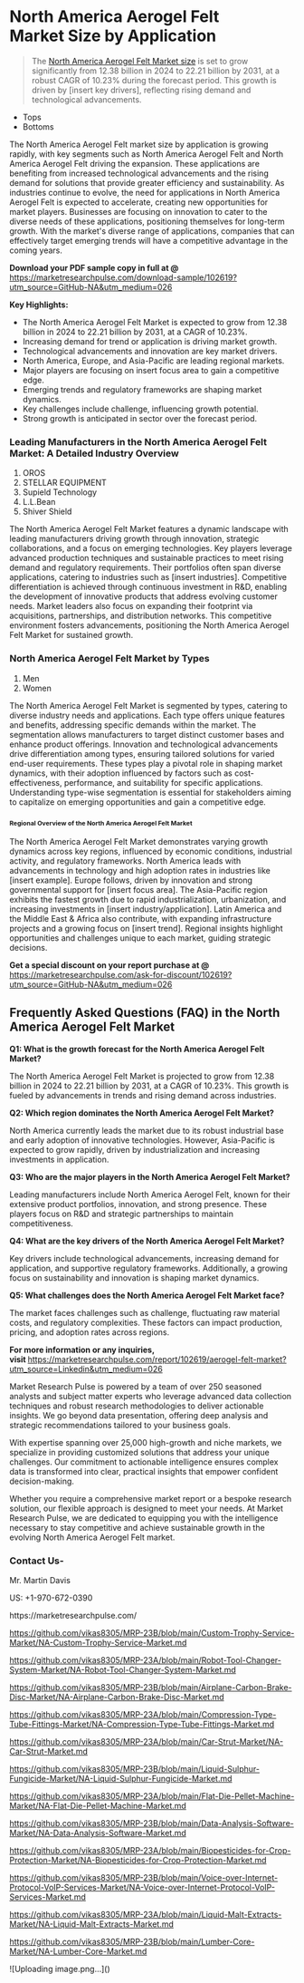
<h1>North America Aerogel Felt Market&nbsp;Size by Application</h1><blockquote><p>The <a href="https://marketresearchpulse.com/download-sample/102619?utm_source=GitHub-NA&amp;utm_medium=026">North America Aerogel Felt Market size</a> is set to grow significantly from 12.38 billion in 2024 to 22.21 billion by 2031, at a robust CAGR of 10.23% during the forecast period. This growth is driven by [insert key drivers], reflecting rising demand and technological advancements.</p></blockquote><ul><li>Tops<li> Bottoms</li></ul><p>The North America Aerogel Felt market size by application is growing rapidly, with key segments such as North America Aerogel Felt and North America Aerogel Felt driving the expansion. These applications are benefiting from increased technological advancements and the rising demand for solutions that provide greater efficiency and sustainability. As industries continue to evolve, the need for applications in North America Aerogel Felt is expected to accelerate, creating new opportunities for market players. Businesses are focusing on innovation to cater to the diverse needs of these applications, positioning themselves for long-term growth. With the market's diverse range of applications, companies that can effectively target emerging trends will have a competitive advantage in the coming years.</p><p><strong>Download your PDF sample copy in full at @ </strong><a href="https://marketresearchpulse.com/download-sample/102619?utm_source=GitHub-NA&amp;utm_medium=026">https://marketresearchpulse.com/download-sample/102619?utm_source=GitHub-NA&amp;utm_medium=026</a></p><p><strong>Key Highlights: </strong></p><ul><li>The North America Aerogel Felt Market is expected to grow from 12.38 billion in 2024 to 22.21 billion by 2031, at a CAGR of 10.23%.</li><li>Increasing demand for trend or application is driving market growth.</li><li>Technological advancements and innovation are key market drivers.</li><li>North America, Europe, and Asia-Pacific are leading regional markets.</li><li>Major players are focusing on insert focus area to gain a competitive edge.</li><li>Emerging trends and regulatory frameworks are shaping market dynamics.</li><li>Key challenges include challenge, influencing growth potential.</li><li>Strong growth is anticipated in sector over the forecast period.</li></ul><h3>Leading Manufacturers in the North America Aerogel Felt Market: A Detailed Industry Overview</h3><ol><li>OROS</li><li>STELLAR EQUIPMENT</li><li>Supield Technology</li><li>L.L.Bean</li><li>Shiver Shield</li></ol><div class="flex max-w-full flex-col flex-grow"><div class="min-h-8 text-message flex w-full flex-col items-end gap-2 whitespace-normal break-words [.text-message+&amp;]:mt-5" dir="auto" data-message-author-role="assistant" data-message-id="fd8432e4-4910-450d-b182-61b7bfb0a01f" data-message-model-slug="gpt-4o"><div class="flex w-full flex-col gap-1 empty:hidden first:pt-[3px]"><div class="markdown prose w-full break-words dark:prose-invert light"><p>The North America Aerogel Felt Market features a dynamic landscape with leading manufacturers driving growth through innovation, strategic collaborations, and a focus on emerging technologies. Key players leverage advanced production techniques and sustainable practices to meet rising demand and regulatory requirements. Their portfolios often span diverse applications, catering to industries such as [insert industries]. Competitive differentiation is achieved through continuous investment in R&amp;D, enabling the development of innovative products that address evolving customer needs. Market leaders also focus on expanding their footprint via acquisitions, partnerships, and distribution networks. This competitive environment fosters advancements, positioning the North America Aerogel Felt Market for sustained growth.</p></div></div></div></div><h3>North America Aerogel Felt Market by Types</h3><ol><li>Men<li> Women</li></ol><div class="flex max-w-full flex-col flex-grow"><div class="min-h-8 text-message flex w-full flex-col items-end gap-2 whitespace-normal break-words [.text-message+&amp;]:mt-5" dir="auto" data-message-author-role="assistant" data-message-id="084470be-0bb7-4664-bddf-5156b4f41249" data-message-model-slug="gpt-4o-mini"><div class="flex w-full flex-col gap-1 empty:hidden first:pt-[3px]"><div class="markdown prose w-full break-words dark:prose-invert light"><p>The North America Aerogel Felt Market is segmented by types, catering to diverse industry needs and applications. Each type offers unique features and benefits, addressing specific demands within the market. The segmentation allows manufacturers to target distinct customer bases and enhance product offerings. Innovation and technological advancements drive differentiation among types, ensuring tailored solutions for varied end-user requirements. These types play a pivotal role in shaping market dynamics, with their adoption influenced by factors such as cost-effectiveness, performance, and suitability for specific applications. Understanding type-wise segmentation is essential for stakeholders aiming to capitalize on emerging opportunities and gain a competitive edge.</p></div></div></div></div><h3><span style="font-size: 11px;">Regional Overview of the North America Aerogel Felt Market</span></h3><div class="flex max-w-full flex-col flex-grow"><div class="min-h-8 text-message flex w-full flex-col items-end gap-2 whitespace-normal break-words [.text-message+&amp;]:mt-5" dir="auto" data-message-author-role="assistant" data-message-id="e9038762-ce64-4e30-91c9-9bd413514231" data-message-model-slug="gpt-4o-mini"><div class="flex w-full flex-col gap-1 empty:hidden first:pt-[3px]"><div class="markdown prose w-full break-words dark:prose-invert light"><p>The North America Aerogel Felt Market demonstrates varying growth dynamics across key regions, influenced by economic conditions, industrial activity, and regulatory frameworks. North America leads with advancements in technology and high adoption rates in industries like [insert example]. Europe follows, driven by innovation and strong governmental support for [insert focus area]. The Asia-Pacific region exhibits the fastest growth due to rapid industrialization, urbanization, and increasing investments in [insert industry/application]. Latin America and the Middle East &amp; Africa also contribute, with expanding infrastructure projects and a growing focus on [insert trend]. Regional insights highlight opportunities and challenges unique to each market, guiding strategic decisions.</p></div></div></div></div><p><strong>Get a special discount on your report purchase at @ </strong><a href="https://marketresearchpulse.com/ask-for-discount/102619?utm_source=GitHub-NA&amp;utm_medium=026">https://marketresearchpulse.com/ask-for-discount/102619?utm_source=GitHub-NA&amp;utm_medium=026</a></p><h2>Frequently Asked Questions (FAQ) in the North America Aerogel Felt Market</h2><p><strong>Q1: What is the growth forecast for the North America Aerogel Felt Market?</strong></p><p>The North America Aerogel Felt Market is projected to grow from 12.38 billion in 2024 to 22.21 billion by 2031, at a CAGR of 10.23%. This growth is fueled by advancements in trends and rising demand across industries.</p><p><strong>Q2: Which region dominates the North America Aerogel Felt Market?</strong></p><p>North America currently leads the market due to its robust industrial base and early adoption of innovative technologies. However, Asia-Pacific is expected to grow rapidly, driven by industrialization and increasing investments in application.</p><p><strong>Q3: Who are the major players in the North America Aerogel Felt Market?</strong></p><p>Leading manufacturers include North America Aerogel Felt, known for their extensive product portfolios, innovation, and strong presence. These players focus on R&amp;D and strategic partnerships to maintain competitiveness.</p><p><strong>Q4: What are the key drivers of the North America Aerogel Felt Market?</strong></p><p>Key drivers include technological advancements, increasing demand for application, and supportive regulatory frameworks. Additionally, a growing focus on sustainability and innovation is shaping market dynamics.</p><p><strong>Q5: What challenges does the North America Aerogel Felt Market face?</strong></p><p>The market faces challenges such as challenge, fluctuating raw material costs, and regulatory complexities. These factors can impact production, pricing, and adoption rates across regions.</p><p><strong>For more information or any inquiries, visit&nbsp;</strong><a href="https://marketresearchpulse.com/report/102619/aerogel-felt-market?utm_source=Linkedin&utm_medium=026">https://marketresearchpulse.com/report/102619/aerogel-felt-market?utm_source=Linkedin&utm_medium=026</a></p><p>Market Research Pulse is powered by a team of over 250 seasoned analysts and subject matter experts who leverage advanced data collection techniques and robust research methodologies to deliver actionable insights. We go beyond data presentation, offering deep analysis and strategic recommendations tailored to your business goals.</p><p>With expertise spanning over 25,000 high-growth and niche markets, we specialize in providing customized solutions that address your unique challenges. Our commitment to actionable intelligence ensures complex data is transformed into clear, practical insights that empower confident decision-making.</p><p>Whether you require a comprehensive market report or a bespoke research solution, our flexible approach is designed to meet your needs. At Market Research Pulse, we are dedicated to equipping you with the intelligence necessary to stay competitive and achieve sustainable growth in the evolving North America Aerogel Felt market.</p><h3><strong>Contact Us-</strong></h3><p>Mr. Martin Davis</p><p>US: +1-970-672-0390</p><p>https://marketresearchpulse.com/</p><p><a href="https://github.com/vikas8305/MRP-23B/blob/main/Custom-Trophy-Service-Market/NA-Custom-Trophy-Service-Market.md">https://github.com/vikas8305/MRP-23B/blob/main/Custom-Trophy-Service-Market/NA-Custom-Trophy-Service-Market.md</a></p><p><a href="https://github.com/vikas8305/MRP-23A/blob/main/Robot-Tool-Changer-System-Market/NA-Robot-Tool-Changer-System-Market.md">https://github.com/vikas8305/MRP-23A/blob/main/Robot-Tool-Changer-System-Market/NA-Robot-Tool-Changer-System-Market.md</a></p><p><a href="https://github.com/vikas8305/MRP-23B/blob/main/Airplane-Carbon-Brake-Disc-Market/NA-Airplane-Carbon-Brake-Disc-Market.md">https://github.com/vikas8305/MRP-23B/blob/main/Airplane-Carbon-Brake-Disc-Market/NA-Airplane-Carbon-Brake-Disc-Market.md</a></p><p><a href="https://github.com/vikas8305/MRP-23A/blob/main/Compression-Type-Tube-Fittings-Market/NA-Compression-Type-Tube-Fittings-Market.md">https://github.com/vikas8305/MRP-23A/blob/main/Compression-Type-Tube-Fittings-Market/NA-Compression-Type-Tube-Fittings-Market.md</a></p><p><a href="https://github.com/vikas8305/MRP-23A/blob/main/Car-Strut-Market/NA-Car-Strut-Market.md">https://github.com/vikas8305/MRP-23A/blob/main/Car-Strut-Market/NA-Car-Strut-Market.md</a></p><p><a href="https://github.com/vikas8305/MRP-23B/blob/main/Liquid-Sulphur-Fungicide-Market/NA-Liquid-Sulphur-Fungicide-Market.md">https://github.com/vikas8305/MRP-23B/blob/main/Liquid-Sulphur-Fungicide-Market/NA-Liquid-Sulphur-Fungicide-Market.md</a></p><p><a href="https://github.com/vikas8305/MRP-23A/blob/main/Flat-Die-Pellet-Machine-Market/NA-Flat-Die-Pellet-Machine-Market.md">https://github.com/vikas8305/MRP-23A/blob/main/Flat-Die-Pellet-Machine-Market/NA-Flat-Die-Pellet-Machine-Market.md</a></p><p><a href="https://github.com/vikas8305/MRP-23B/blob/main/Data-Analysis-Software-Market/NA-Data-Analysis-Software-Market.md">https://github.com/vikas8305/MRP-23B/blob/main/Data-Analysis-Software-Market/NA-Data-Analysis-Software-Market.md</a></p><p><a href="https://github.com/vikas8305/MRP-23A/blob/main/Biopesticides-for-Crop-Protection-Market/NA-Biopesticides-for-Crop-Protection-Market.md">https://github.com/vikas8305/MRP-23A/blob/main/Biopesticides-for-Crop-Protection-Market/NA-Biopesticides-for-Crop-Protection-Market.md</a></p><p><a href="https://github.com/vikas8305/MRP-23B/blob/main/Voice-over-Internet-Protocol-VoIP-Services-Market/NA-Voice-over-Internet-Protocol-VoIP-Services-Market.md">https://github.com/vikas8305/MRP-23B/blob/main/Voice-over-Internet-Protocol-VoIP-Services-Market/NA-Voice-over-Internet-Protocol-VoIP-Services-Market.md</a></p><p><a href="https://github.com/vikas8305/MRP-23A/blob/main/Liquid-Malt-Extracts-Market/NA-Liquid-Malt-Extracts-Market.md">https://github.com/vikas8305/MRP-23A/blob/main/Liquid-Malt-Extracts-Market/NA-Liquid-Malt-Extracts-Market.md</a></p><p><a href="https://github.com/vikas8305/MRP-23B/blob/main/Lumber-Core-Market/NA-Lumber-Core-Market.md">https://github.com/vikas8305/MRP-23B/blob/main/Lumber-Core-Market/NA-Lumber-Core-Market.md</a></p>
![Uploading image.png…]()
